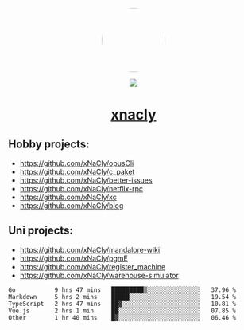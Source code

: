 <p align="center">
  <img style="border-radius: 100px" width="128" height="128" src="https://avatars.githubusercontent.com/u/47723417?v=4"/>
</p>
<p align="center">
  <img src="https://komarev.com/ghpvc/?username=xnacly&&style=flat-square"/>
</p>

<h1 align="center"><a href="https://xnacly.me"> xnacly</a> </h1>

## Hobby projects:
- https://github.com/xNaCly/opusCli
- https://github.com/xNaCly/c_paket
- https://github.com/xNaCly/better-issues
- https://github.com/xNaCly/netflix-rpc
- https://github.com/xNaCly/xc
- https://github.com/xNaCly/blog

## Uni projects:
- https://github.com/xNaCly/mandalore-wiki
- https://github.com/xNaCly/pgmE
- https://github.com/xNaCly/register_machine
- https://github.com/xNaCly/warehouse-simulator


<!--START_SECTION:waka-->

```text
Go           9 hrs 47 mins   █████████▒░░░░░░░░░░░░░░░   37.96 %
Markdown     5 hrs 2 mins    █████░░░░░░░░░░░░░░░░░░░░   19.54 %
TypeScript   2 hrs 47 mins   ██▓░░░░░░░░░░░░░░░░░░░░░░   10.81 %
Vue.js       2 hrs 1 min     ██░░░░░░░░░░░░░░░░░░░░░░░   07.85 %
Other        1 hr 40 mins    █▓░░░░░░░░░░░░░░░░░░░░░░░   06.46 %
```

<!--END_SECTION:waka-->

